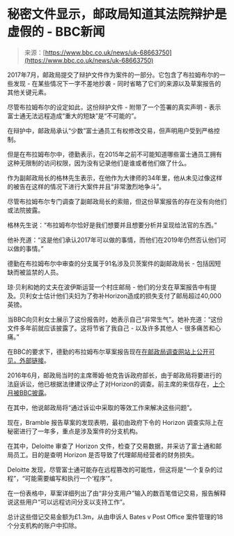 <!--yml

category: 未分类

date: 2024-05-29 12:44:14

-->

# 秘密文件显示，邮政局知道其法院辩护是虚假的 - BBC新闻

> 来源：[https://www.bbc.co.uk/news/uk-68663750](https://www.bbc.co.uk/news/uk-68663750)

2017年7月，邮政局提交了辩护文件作为案件的一部分。它包含了布拉姆布尔的一些发现 - 在某些情况下一字不差地抄袭 - 同时省略了它们的来源以及草案报告的其他关键元素。

尽管布拉姆布尔的设定如此，这份辩护文件 - 附带了一个签署的真实声明 - 表示富士通无法远程造成“重大的短缺”是“不可能的”。

在辩护中，邮政局承认“少数”富士通员工有权修改交易，但声明用户受到严格控制。

但是在布拉姆布尔中，德勤表示，在2015年之前不可能知道哪些富士通员工拥有这种无限制的访问权限，因为没有记录他们是谁或者他们做了什么。

作为副邮政局长的格林先生表示，在他作为大律师的34年里，他从未见过像这样的被告在这样的情况下进行大案件并且“非常激烈地争斗”。

尽管布拉姆布尔专门调查了副邮政局长的索赔，但这份草案报告的存在没有向他们或法院披露。

格林先生说：“布拉姆布尔恰好是我们想要并且想要分析并呈现给法官的东西。”

他补充道：“这是他们承认2017年可以做的事情，而他们在2019年仍然否认他们可以做的事情。”

德勤在布拉姆布尔中审查的分支属于91名涉及贝茨案件的副邮政局长 - 包括因短缺而被监禁的人员。

琼·贝利和她的丈夫在波伊斯运营一个村庄邮局 - 他们的分支在草案报告中有提及。贝利女士估计他们夫妇为了弥补Horizon造成的损失支付了邮局超过40,000英镑。

当BBC向贝利女士展示了这份报告时，她表示自己“非常生气”。她补充道：“这份文件多年前就应该披露了。这将节省了我自己 - 以及许多其他人 - 很多痛苦和心痛。”

在BBC的要求下，德勤的布拉姆布尔草案报告现在[在邮政局调查网站上公开可见，外部链接](https://www.postofficehorizoninquiry.org.uk/evidence/pol00028070-deloittes-bramble-draft-report)。

2016年6月，邮政局当时的主席蒂姆·帕克告诉政府部长，由于邮政局将要进行的法庭诉讼，他已根据法律建议停止了对Horizon的调查。前主席的来信存在，[上个月被BBC披露](https://www.bbc.co.uk/news/business-68146054)。

在其中，他说邮政局将“通过诉讼中采取的等效工作来解决这些问题”。

现在，Bramble 报告草案的发现表明，最初由政府下令的 Horizon 调查实际上在秘密进行了一年多，重点是涉及案件的分支机构。

在其中，Deloitte 审查了 Horizon 文件，检查了交易数据，并采访了富士通和邮局员工。目的是查明 Horizon 是否导致了代理邮局经营者的财务损失。

Deloitte 发现，尽管富士通可能存在远程篡改的可能性，但这将是“一个复杂的过程”，“可能需要编写和执行一个‘程序’”。

在一份表格中，草案详细列出了由“非分支用户”输入的数百笔借记交易，报告解释说这些用户“可以远程访问分支以支持工作”。

总计这些借记交易金额为£1.3m，从由申诉人 Bates v Post Office 案件管理的18个分支机构的账户中扣除。
